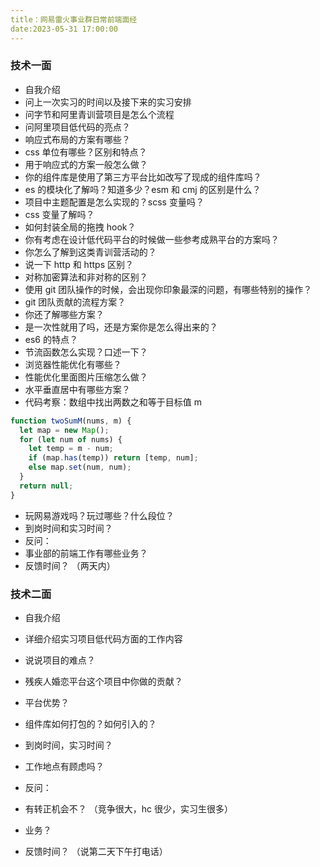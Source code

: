 ```yaml
---
title：网易雷火事业群日常前端面经
date:2023-05-31 17:00:00
---
```


### 技术一面

- 自我介绍
- 问上一次实习的时间以及接下来的实习安排
- 问字节和阿里青训营项目是怎么个流程
- 问阿里项目低代码的亮点？
- 响应式布局的方案有哪些？
- css 单位有哪些？区别和特点？
- 用于响应式的方案一般怎么做？
- 你的组件库是使用了第三方平台比如改写了现成的组件库吗？
- es 的模块化了解吗？知道多少？esm 和 cmj 的区别是什么？
- 项目中主题配置是怎么实现的？scss 变量吗？
- css 变量了解吗？
- 如何封装全局的拖拽 hook？
- 你有考虑在设计低代码平台的时候做一些参考成熟平台的方案吗？
- 你怎么了解到这类青训营活动的？
- 说一下 http 和 https 区别？
- 对称加密算法和非对称的区别？
- 使用 git 团队操作的时候，会出现你印象最深的问题，有哪些特别的操作？
- git 团队贡献的流程方案？
- 你还了解哪些方案？
- 是一次性就用了吗，还是方案你是怎么得出来的？
- es6 的特点？
- 节流函数怎么实现？口述一下？
- 浏览器性能优化有哪些？
- 性能优化里面图片压缩怎么做？
- 水平垂直居中有哪些方案？
- 代码考察：数组中找出两数之和等于目标值 m

```js 数组中找出两数之和等于目标值m
function twoSumM(nums, m) {
  let map = new Map();
  for (let num of nums) {
    let temp = m - num;
    if (map.has(temp)) return [temp, num];
    else map.set(num, num);
  }
  return null;
}
```

- 玩网易游戏吗？玩过哪些？什么段位？
- 到岗时间和实习时间？
- 反问：
- 事业部的前端工作有哪些业务？
- 反馈时间？
  （两天内）

### 技术二面

- 自我介绍
- 详细介绍实习项目低代码方面的工作内容
- 说说项目的难点？
- 残疾人婚恋平台这个项目中你做的贡献？
- 平台优势？
- 组件库如何打包的？如何引入的？

- 到岗时间，实习时间？
- 工作地点有顾虑吗？
- 反问：
- 有转正机会不？
  （竞争很大，hc 很少，实习生很多）
- 业务？
- 反馈时间？
  （说第二天下午打电话）
